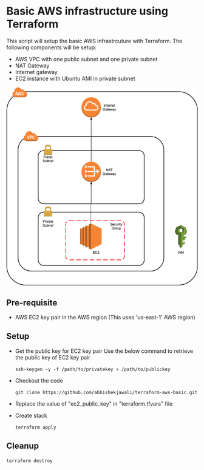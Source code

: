# Basic AWS infrastructure using Terraform

This script will setup the basic AWS infrastrcuture with Terraform. The following components will be setup:
-  AWS VPC with one public subnet and one private subnet
-  NAT Gateway
-  Internet gateway
-  EC2 instance with Ubuntu AMI in private subnet
  
![Basic infrastructure](./images/terraform-demo.png "Basic infrastructure")

## Pre-requisite
- AWS EC2 key pair in the AWS region (This uses 'us-east-1' AWS region)

## Setup
- Get the public key for EC2 key pair
Use the below command to retrieve the public key of EC2 key pair
    ```
    ssh-keygen -y -f /path/to/privatekey > /path/to/publickey
    ```

- Checkout the code
    ```
    git clone https://github.com/abhishekjawali/terraform-aws-basic.git
    ```

- Replace the value of "ec2_public_key" in "terraform.tfvars" file

- Create stack
    ```
    terraform apply
    ```
    
## Cleanup
```
terraform destroy
```
